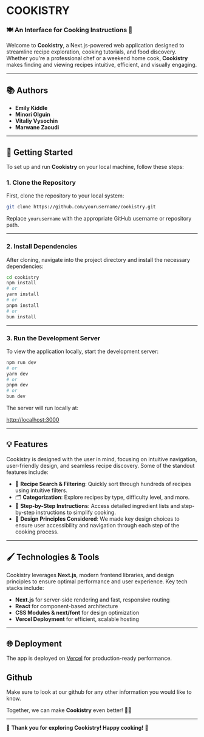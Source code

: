 # COOKISTRY  
### 🍽️ An Interface for Cooking Instructions 🍴  

Welcome to **Cookistry**, a Next.js-powered web application designed to streamline recipe exploration, cooking tutorials, and food discovery. Whether you're a professional chef or a weekend home cook, **Cookistry** makes finding and viewing recipes intuitive, efficient, and visually engaging.

---

## 📚 Authors  
- **Emily Kiddle** 
- **Minori Olguin**   
- **Vitaliy Vysochin**  
- **Marwane Zaoudi**  

---

## 🚀 Getting Started

To set up and run **Cookistry** on your local machine, follow these steps:

### 1. Clone the Repository
First, clone the repository to your local system:

```bash
git clone https://github.com/yourusername/cookistry.git
```

Replace `yourusername` with the appropriate GitHub username or repository path.

---

### 2. Install Dependencies
After cloning, navigate into the project directory and install the necessary dependencies:

```bash
cd cookistry
npm install
# or
yarn install
# or
pnpm install
# or
bun install
```

---

### 3. Run the Development Server
To view the application locally, start the development server:

```bash
npm run dev
# or
yarn dev
# or
pnpm dev
# or
bun dev
```

The server will run locally at:

[http://localhost:3000](http://localhost:3000)

---

## 💡 Features
Cookistry is designed with the user in mind, focusing on intuitive navigation, user-friendly design, and seamless recipe discovery. Some of the standout features include:

- 🍳 **Recipe Search & Filtering**: Quickly sort through hundreds of recipes using intuitive filters.
- 🗂️ **Categorization**: Explore recipes by type, difficulty level, and more.
- 📜 **Step-by-Step Instructions**: Access detailed ingredient lists and step-by-step instructions to simplify cooking.
- 🎨 **Design Principles Considered**: We made key design choices to ensure user accessibility and navigation through each step of the cooking process.

---

## 🖌️ Technologies & Tools  
Cookistry leverages **Next.js**, modern frontend libraries, and design principles to ensure optimal performance and user experience. Key tech stacks include:  
- **Next.js** for server-side rendering and fast, responsive routing  
- **React** for component-based architecture  
- **CSS Modules & next/font** for design optimization  
- **Vercel Deployment** for efficient, scalable hosting  

---

## 🌐 Deployment  

The app is deployed on [Vercel](https://cookistry-theta.vercel.app/) for production-ready performance.

## Github

Make sure to look at our github for any other information you would like to know.

Together, we can make **Cookistry** even better! 🧑‍🍳

---

🎉 **Thank you for exploring Cookistry! Happy cooking!** 🥘
